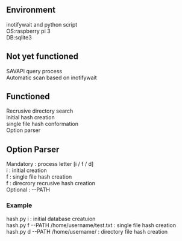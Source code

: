## Environment
inotifywait and python script  
OS:raspberry pi 3  
DB:sqlite3  

## Not yet functioned
SAVAPI query process  
Automatic scan based on inotifywait  


## Functioned
Recrusive directory search  
Initial hash creation  
single file hash conformation  
Option parser

## Option Parser

Mandatory : process letter [i / f / d]  
i : initial creation  
f : single file hash creation  
f : direcrory recrusive hash creation  
Optional : --PATH  

### Example
hash.py i                                 : initial database creatuion  
hash.py f --PATH /home/username/test.txt  : single file hash creation  
hash.py d --PATH /home/username/          : directory file hash creation  

